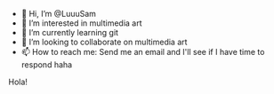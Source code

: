 - 👋 Hi, I’m @LuuuSam
- 👀 I’m interested in multimedia art
- 🌱 I’m currently learning git
- 💞️ I’m looking to collaborate on multimedia art
- 📫 How to reach me: Send me an email and I'll see if I have time to respond haha


Hola!

<!---
LuuuSam/LuuuSam is a ✨ special ✨ repository because its `README.md` (this file) appears on your GitHub profile.
You can click the Preview link to take a look at your changes.
--->
